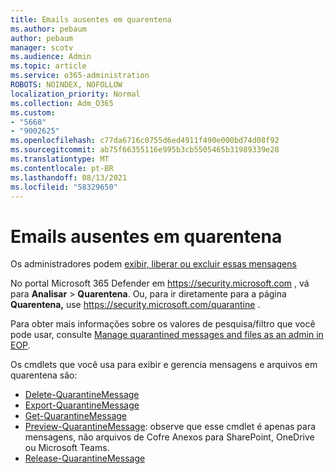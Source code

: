 ```yaml
---
title: Emails ausentes em quarentena
ms.author: pebaum
author: pebaum
manager: scotv
ms.audience: Admin
ms.topic: article
ms.service: o365-administration
ROBOTS: NOINDEX, NOFOLLOW
localization_priority: Normal
ms.collection: Adm_O365
ms.custom:
- "5668"
- "9002625"
ms.openlocfilehash: c77da6716c0755d6ed4911f490e000bd74d08f92
ms.sourcegitcommit: ab75f66355116e995b3cb5505465b31989339e28
ms.translationtype: MT
ms.contentlocale: pt-BR
ms.lasthandoff: 08/13/2021
ms.locfileid: "58329650"
---
```

# <a name="missing-emails-in-quarantine"></a>Emails ausentes em quarentena

Os administradores podem [exibir, liberar ou excluir essas mensagens](https://docs.microsoft.com/microsoft-365/security/office-365-security/manage-quarantined-messages-and-files)

No portal Microsoft 365 Defender em <https://security.microsoft.com> , vá para **Analisar** \> **Quarentena**. Ou, para ir diretamente para a página **Quarentena,** use <https://security.microsoft.com/quarantine> .  

Para obter mais informações sobre os valores de pesquisa/filtro que você pode usar, consulte [Manage quarantined messages and files as an admin in EOP](https://docs.microsoft.com/microsoft-365/security/office-365-security/manage-quarantined-messages-and-files).

Os cmdlets que você usa para exibir e gerencia mensagens e arquivos em quarentena são:

- [Delete-QuarantineMessage](https://docs.microsoft.com/powershell/module/exchange/delete-quarantinemessage)
- [Export-QuarantineMessage](https://docs.microsoft.com/powershell/module/exchange/export-quarantinemessage)
- [Get-QuarantineMessage](https://docs.microsoft.com/powershell/module/exchange/get-quarantinemessage)
- [Preview-QuarantineMessage](https://docs.microsoft.com/powershell/module/exchange/preview-quarantinemessage): observe que esse cmdlet é apenas para mensagens, não arquivos de Cofre Anexos para SharePoint, OneDrive ou Microsoft Teams.
- [Release-QuarantineMessage](https://docs.microsoft.com/powershell/module/exchange/release-quarantinemessage)
